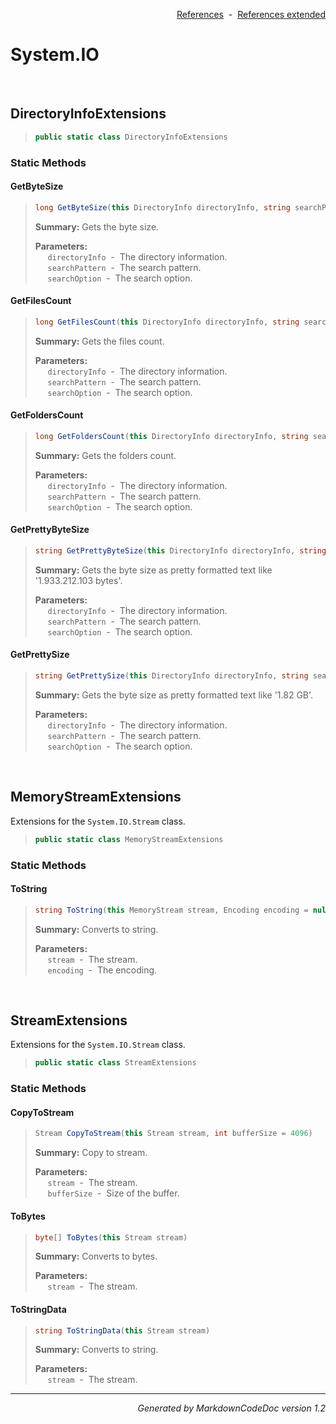 <div style='text-align: right'>

[References](Index.md)&nbsp;&nbsp;-&nbsp;&nbsp;[References extended](IndexExtended.md)
</div>

# System.IO

<br />

## DirectoryInfoExtensions

>```csharp
>public static class DirectoryInfoExtensions
>```

### Static Methods

#### GetByteSize
>```csharp
>long GetByteSize(this DirectoryInfo directoryInfo, string searchPattern = *.*, SearchOption searchOption = AllDirectories)
>```
><b>Summary:</b> Gets the byte size.
>
><b>Parameters:</b><br>
>&nbsp;&nbsp;&nbsp;&nbsp;&nbsp;`directoryInfo`&nbsp;&nbsp;-&nbsp;&nbsp;The directory information.<br />
>&nbsp;&nbsp;&nbsp;&nbsp;&nbsp;`searchPattern`&nbsp;&nbsp;-&nbsp;&nbsp;The search pattern.<br />
>&nbsp;&nbsp;&nbsp;&nbsp;&nbsp;`searchOption`&nbsp;&nbsp;-&nbsp;&nbsp;The search option.<br />
#### GetFilesCount
>```csharp
>long GetFilesCount(this DirectoryInfo directoryInfo, string searchPattern = *.*, SearchOption searchOption = AllDirectories)
>```
><b>Summary:</b> Gets the files count.
>
><b>Parameters:</b><br>
>&nbsp;&nbsp;&nbsp;&nbsp;&nbsp;`directoryInfo`&nbsp;&nbsp;-&nbsp;&nbsp;The directory information.<br />
>&nbsp;&nbsp;&nbsp;&nbsp;&nbsp;`searchPattern`&nbsp;&nbsp;-&nbsp;&nbsp;The search pattern.<br />
>&nbsp;&nbsp;&nbsp;&nbsp;&nbsp;`searchOption`&nbsp;&nbsp;-&nbsp;&nbsp;The search option.<br />
#### GetFoldersCount
>```csharp
>long GetFoldersCount(this DirectoryInfo directoryInfo, string searchPattern = *, SearchOption searchOption = AllDirectories)
>```
><b>Summary:</b> Gets the folders count.
>
><b>Parameters:</b><br>
>&nbsp;&nbsp;&nbsp;&nbsp;&nbsp;`directoryInfo`&nbsp;&nbsp;-&nbsp;&nbsp;The directory information.<br />
>&nbsp;&nbsp;&nbsp;&nbsp;&nbsp;`searchPattern`&nbsp;&nbsp;-&nbsp;&nbsp;The search pattern.<br />
>&nbsp;&nbsp;&nbsp;&nbsp;&nbsp;`searchOption`&nbsp;&nbsp;-&nbsp;&nbsp;The search option.<br />
#### GetPrettyByteSize
>```csharp
>string GetPrettyByteSize(this DirectoryInfo directoryInfo, string searchPattern = *.*, SearchOption searchOption = AllDirectories)
>```
><b>Summary:</b> Gets the byte size as pretty formatted text like '1.933.212.103 bytes'.
>
><b>Parameters:</b><br>
>&nbsp;&nbsp;&nbsp;&nbsp;&nbsp;`directoryInfo`&nbsp;&nbsp;-&nbsp;&nbsp;The directory information.<br />
>&nbsp;&nbsp;&nbsp;&nbsp;&nbsp;`searchPattern`&nbsp;&nbsp;-&nbsp;&nbsp;The search pattern.<br />
>&nbsp;&nbsp;&nbsp;&nbsp;&nbsp;`searchOption`&nbsp;&nbsp;-&nbsp;&nbsp;The search option.<br />
#### GetPrettySize
>```csharp
>string GetPrettySize(this DirectoryInfo directoryInfo, string searchPattern = *.*, SearchOption searchOption = AllDirectories)
>```
><b>Summary:</b> Gets the byte size as pretty formatted text like '1.82 GB'.
>
><b>Parameters:</b><br>
>&nbsp;&nbsp;&nbsp;&nbsp;&nbsp;`directoryInfo`&nbsp;&nbsp;-&nbsp;&nbsp;The directory information.<br />
>&nbsp;&nbsp;&nbsp;&nbsp;&nbsp;`searchPattern`&nbsp;&nbsp;-&nbsp;&nbsp;The search pattern.<br />
>&nbsp;&nbsp;&nbsp;&nbsp;&nbsp;`searchOption`&nbsp;&nbsp;-&nbsp;&nbsp;The search option.<br />

<br />

## MemoryStreamExtensions
Extensions for the `System.IO.Stream` class.

>```csharp
>public static class MemoryStreamExtensions
>```

### Static Methods

#### ToString
>```csharp
>string ToString(this MemoryStream stream, Encoding encoding = null)
>```
><b>Summary:</b> Converts to string.
>
><b>Parameters:</b><br>
>&nbsp;&nbsp;&nbsp;&nbsp;&nbsp;`stream`&nbsp;&nbsp;-&nbsp;&nbsp;The stream.<br />
>&nbsp;&nbsp;&nbsp;&nbsp;&nbsp;`encoding`&nbsp;&nbsp;-&nbsp;&nbsp;The encoding.<br />

<br />

## StreamExtensions
Extensions for the `System.IO.Stream` class.

>```csharp
>public static class StreamExtensions
>```

### Static Methods

#### CopyToStream
>```csharp
>Stream CopyToStream(this Stream stream, int bufferSize = 4096)
>```
><b>Summary:</b> Copy to stream.
>
><b>Parameters:</b><br>
>&nbsp;&nbsp;&nbsp;&nbsp;&nbsp;`stream`&nbsp;&nbsp;-&nbsp;&nbsp;The stream.<br />
>&nbsp;&nbsp;&nbsp;&nbsp;&nbsp;`bufferSize`&nbsp;&nbsp;-&nbsp;&nbsp;Size of the buffer.<br />
#### ToBytes
>```csharp
>byte[] ToBytes(this Stream stream)
>```
><b>Summary:</b> Converts to bytes.
>
><b>Parameters:</b><br>
>&nbsp;&nbsp;&nbsp;&nbsp;&nbsp;`stream`&nbsp;&nbsp;-&nbsp;&nbsp;The stream.<br />
#### ToStringData
>```csharp
>string ToStringData(this Stream stream)
>```
><b>Summary:</b> Converts to string.
>
><b>Parameters:</b><br>
>&nbsp;&nbsp;&nbsp;&nbsp;&nbsp;`stream`&nbsp;&nbsp;-&nbsp;&nbsp;The stream.<br />
<hr /><div style='text-align: right'><i>Generated by MarkdownCodeDoc version 1.2</i></div>
